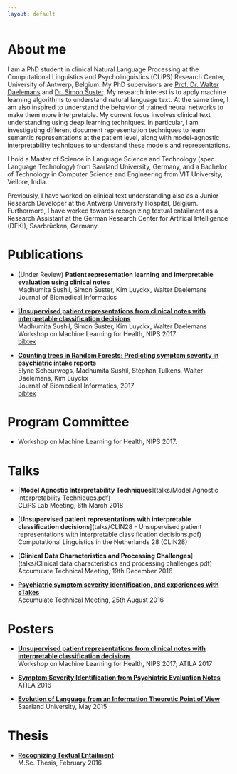 ```yaml
---
layout: default
---
```


# About me

I am a PhD student in clinical Natural Language Processing at the Computational Linguistics and Psycholinguistics (CLiPS) Research Center, University of Antwerp, Belgium. My PhD supervisors are [Prof. Dr. Walter Daelemans](https://www.clips.uantwerpen.be/~walter/) and [Dr. Simon Šuster](http://simonsuster.github.io/). My research interest is to apply machine learning algorithms to understand natural language text. At the same time, I am also inspired to understand the behavior of trained neural networks to make them more interpretable. My current focus involves clinical text understanding using deep learning techniques. In particular, I am investigating different document representation techniques to learn semantic representations at the patient level, along with model-agnostic interpretability techniques to understand these models and representations.

I hold a Master of Science in Language Science and Technology (spec. Language Technology) from Saarland University, Germany, and a Bachelor of Technology in Computer Science and Engineering from VIT University, Vellore, India.

Previously, I have worked on clinical text understanding also as a Junior Research Developer at the Antwerp University Hospital, Belgium. Furthermore, I have worked towards recognizing textual entailment as a Research Assistant at the German Research Center for Artifical Intelligence (DFKI), Saarbrücken, Germany.

# Publications

* (Under Review) **Patient representation learning and interpretable evaluation using clinical notes** <br/>
Madhumita Sushil, Simon Šuster, Kim Luyckx, Walter Daelemans <br/>
Journal of Biomedical Informatics <br/>

* [**Unsupervised patient representations from clinical notes with interpretable classification decisions**](https://arxiv.org/abs/1711.05198) <br/>
Madhumita Sushil, Simon Šuster, Kim Luyckx, Walter Daelemans <br/>
Workshop on Machine Learning for Health, NIPS 2017 <br/>
[bibtex](papers/bibtex/patientrep_ml4h.bib)

* [**Counting trees in Random Forests: Predicting symptom severity in psychiatric intake reports**](https://www.sciencedirect.com/science/article/pii/S1532046417301302) <br/>
Elyne Scheurwegs, Madhumita Sushil, Stéphan Tulkens, Walter Daelemans, Kim Luyckx <br/>
Journal of Biomedical Informatics, 2017 <br/>
[bibtex](papers/bibtex/rdoc_jbi.bib)

# Program Committee

* Workshop on Machine Learning for Health, NIPS 2017.

# Talks

* [**Model Agnostic Interpretability Techniques**](talks/Model Agnostic Interpretability Techniques.pdf) <br/>
CLiPS Lab Meeting, 6th March 2018

* [**Unsupervised patient representations with interpretable classification decisions**](talks/CLIN28 - Unsupervised patient representations with interpretable classification decisions.pdf) <br/>
Computational Linguistics in the Netherlands 28 (CLIN28) <br/>

* [**Clinical Data Characteristics and Processing Challenges**](talks/Clinical data characteristics and processing challenges.pdf) <br/>
Accumulate Technical Meeting, 19th December 2016

* [**Psychiatric symptom severity identification, and experiences with cTakes**](talks/Accumulate-25thAug2016.pdf) <br/>
Accumulate Technical Meeting, 25th August 2016

# Posters

* [**Unsupervised patient representations from clinical notes with interpretable classification decisions**](posters/ml4h2017.pdf) <br/>
Workshop on Machine Learning for Health, NIPS 2017; ATILA 2017

* [**Symptom Severity Identification from Psychiatric Evaluation Notes**](posters/atila2017.pdf) <br/>
ATILA 2016

* [**Evolution of Language from an Information Theoretic Point of View**](posters/info_theory.pdf) <br/>
Saarland University, May 2015

# Thesis
* [**Recognizing Textual Entailment**](thesis/MSc_Thesis.pdf) <br/>
M.Sc. Thesis, February 2016
